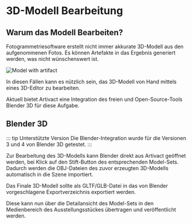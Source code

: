 # 3D-Modell Bearbeitung

## Warum das Modell Bearbeiten?

Fotogrammetriesoftware erstellt nicht immer akkurate 3D-Modell aus den aufgenommenen Fotos.
Es können Artefakte in das Ergebnis generiert werden, was nicht wünschenswert ist.

![Model with artifact](/assets/tutorials/artivact-as-scanner/model-creation-artifact.png)

In diesen Fällen kann es nützlich sein, das 3D-Modell von Hand mittels eines 3D-Editor zu bearbeiten.

Aktuell bietet Artivact eine Integration des freien und Open-Source-Tools Blender 3D für diese Aufgabe.

## Blender 3D

::: tip Unterstützte Version
Die Blender-Integration wurde für die Versionen 3 und 4 von Blender 3D getestet.
:::

Zur Bearbeitung des 3D-Modells kann Blender direkt aus Artivact geöffnet werden, bei Klick auf den Stift-Button des
entsprechenden Model-Sets.
Dadurch werden die OBJ-Dateien des zuvor erzeugten 3D-Modells automatisch in die Szene importiert.

Das Finale 3D-Modell sollte als GLTF/GLB-Datei in das von Blender vorgeschlagene Exportverzeichnis exportiert werden.

Diese kann nun über die Detailansicht des Model-Sets in den Medienbereich des Ausstellungsstückes übertragen und
veröffentlicht werden.
